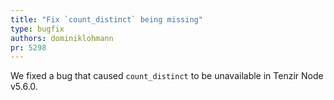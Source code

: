 ```yaml
---
title: "Fix `count_distinct` being missing"
type: bugfix
authors: dominiklohmann
pr: 5298
---
```


We fixed a bug that caused `count_distinct` to be unavailable in Tenzir Node v5.6.0.
